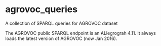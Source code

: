 # agrovoc_queries
A collection of SPARQL queries for AGROVOC dataset

The AGROVOC public SPARQL endpoint is an ALlegrograh 4.11. It always loads the latest version of AGROVOC (now Jan 2016).
